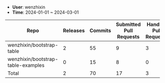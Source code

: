 * **User**: wenzhixin
* **Time**: 2024-01-01 ~ 2024-03-01

|Repo|Releases|Commits|Submitted Pull Requests|Handled Pull Requests|Closed Issues|
|---|---|---|---|---|---|
|wenzhixin/bootstrap-table|2|55|9|3|26|
|wenzhixin/bootstrap-table-examples|0|15|8|0|11|
|Total|2|70|17|3|37|
